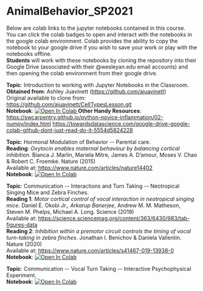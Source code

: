 # AnimalBehavior_SP2021

Below are colab links to the jupyter notebooks contained in this course. <br>
You can click the colab badges to open and interact with the notebooks in the google colab environment. Colab provides the ability to copy the notebook to your google drive if you wish to save your work or play with the notebooks offline. <br>
**Students** will work with these notebooks by cloning the repository into their Google Drive (associated with their @wesleyan.edu email accounts) and then opening the colab environment from their google drive. 

**Topic**: Introduction to working with Jupyter Notebooks in the Classroom. <br>
**Obtained from**: Ashley Juavinett (https://github.com/ajuavinett) <br>
Original available to clone from: https://github.com/ajuavinett/CellTypesLesson.git <br>
**Notebook**:
<a href="https://colab.research.google.com/github/neurologic/AnimalBehavior_SP2021/blob/master/Introduction%20to%20Jupyter%20Notebooks.ipynb">
  <img src="https://colab.research.google.com/assets/colab-badge.svg" alt="Open In Colab"/>
</a>
**Other Handy Resources**:
https://swcarpentry.github.io/python-novice-inflammation/02-numpy/index.html
https://towardsdatascience.com/google-drive-google-colab-github-dont-just-read-do-it-5554d5824228

**Topic**: Hormonal Modulation of Behavior -- Parental care. <br>
**Reading**: *Oxytocin enables maternal behaviour by balancing cortical inhibition*. Bianca J. Marlin, Mariela Mitre, James A. D’amour, Moses V. Chao & Robert C. Froemke. Nature (2015) <br>
Available at: https://www.nature.com/articles/nature14402 <br>
**Notebook**:
<a href="https://colab.research.google.com/github/neurologic/AnimalBehavior_SP2021/blob/master/HormonalModulationMaternalBehavior/PupRetrieval_MarlinEtAl_2015.ipynb">
  <img src="https://colab.research.google.com/assets/colab-badge.svg" alt="Open In Colab"/>
</a>

**Topic**: Communication -- Interactions and Turn Taking -- Neotropical Singing Mice and Zebra Finches. <br>
**Reading 1**: *Motor cortical control of vocal interaction in neotropical singing mice*. Daniel E. Okobi Jr.*, Arkarup Banerjee*, Andrew M. M. Matheson, Steven M. Phelps, Michael A. Long. Science (2019) <br>
Available at: https://science.sciencemag.org/content/363/6430/983/tab-figures-data <br>
**Reading 2**: *Inhibition within a premotor circuit controls the timing of vocal turn-taking in zebra finches*. Jonathan I. Benichov & Daniela Vallentin. Nature (2020) <br>
Available at: https://www.nature.com/articles/s41467-019-13938-0 <br>
**Notebook**:
<a href="https://colab.research.google.com/github/neurologic/AnimalBehavior_SP2021/blob/master/Communication_VocalTurnTaking/Communication_VocalTurnTaking.ipynb">
  <img src="https://colab.research.google.com/assets/colab-badge.svg" alt="Open In Colab"/>
</a>

**Topic**: Communication -- Vocal Turn Taking -- Interactive Psychophysical Experiment. <br>
**Notebook**:
<a href="https://colab.research.google.com/github/neurologic/AnimalBehavior_SP2021/blob/master/VocalTurnTaking_ExampleExperiment.ipynb">
  <img src="https://colab.research.google.com/assets/colab-badge.svg" alt="Open In Colab"/>
</a>
